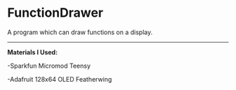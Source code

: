 # FunctionDrawer
A program which can draw functions on a display.

---
**Materials I Used:**

-Sparkfun Micromod Teensy

-Adafruit 128x64 OLED Featherwing

